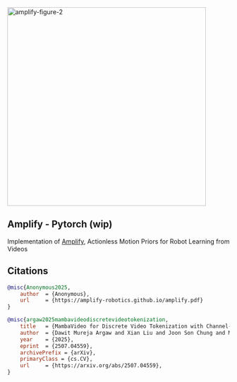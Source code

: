 <img width="450" alt="amplify-figure-2" src="https://github.com/user-attachments/assets/8cad3dfb-f35f-4df3-b09d-0d2721024217" />

## Amplify - Pytorch (wip)

Implementation of [Amplify](https://amplify-robotics.github.io/), Actionless Motion Priors for Robot Learning from Videos

## Citations

```bibtex
@misc{Anonymous2025,
    author  = {Anonymous},
    url     = {https://amplify-robotics.github.io/amplify.pdf}
}
```

```bibtex
@misc{argaw2025mambavideodiscretevideotokenization,
    title   = {MambaVideo for Discrete Video Tokenization with Channel-Split Quantization}, 
    author  = {Dawit Mureja Argaw and Xian Liu and Joon Son Chung and Ming-Yu Liu and Fitsum Reda},
    year    = {2025},
    eprint  = {2507.04559},
    archivePrefix = {arXiv},
    primaryClass = {cs.CV},
    url     = {https://arxiv.org/abs/2507.04559}, 
}
```
